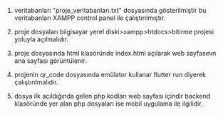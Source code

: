1. veritabanları "proje_veritabanları.txt" dosyasında gösterilmiştir bu veritabanları XAMPP control panel ile çalıştırılmıştır.

2. proje dosyaları bilgisayar yerel diski>xampp>htdocs>bitirme projesi yoluyla açılmalıdır.

3. proje dosyasında html klasöründe index.html açılarak web sayfasının ana sayfası görüntülenir.

4. projenin qr_code dosyasında emülator kullanar flutter run diyerek çalıştırılmalıdır.

5. dosya ilk açıldığında gelen php kodları web sayfası içindir backend klasöründe yer alan php dosyaları ise mobil uygulama ile ilgilidir.
